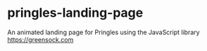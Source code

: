 # pringles-landing-page
An animated landing page for Pringles using the JavaScript library https://greensock.com
